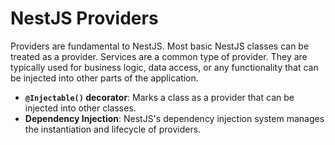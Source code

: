 # NestJS Providers

Providers are fundamental to NestJS. Most basic NestJS classes can be treated as a provider. Services are a common type of provider. They are typically used for business logic, data access, or any functionality that can be injected into other parts of the application.

*   **`@Injectable()` decorator**: Marks a class as a provider that can be injected into other classes.
*   **Dependency Injection**: NestJS's dependency injection system manages the instantiation and lifecycle of providers.
